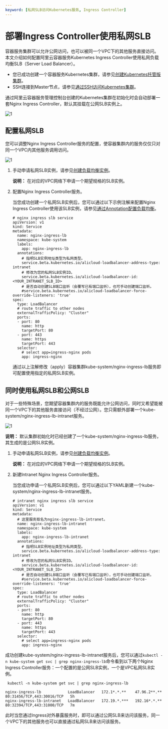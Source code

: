 ```yaml
---
keyword: [私网SLB访问Kubernetes服务, Ingress Controller]
---
```


# 部署Ingress Controller使用私网SLB

容器服务集群可以允许公网访问，也可以被同一个VPC下的其他服务直接访问。本文介绍如何配置阿里云容器服务Kubernetes Ingress Controller使用私网负载均衡SLB（Server Load Balancer）。

-   您已成功创建一个容器服务Kubernetes集群，请参见[创建Kubernetes托管版集群](/cn.zh-CN/Kubernetes集群用户指南/集群/创建集群/创建Kubernetes托管版集群.md)。
-   SSH连接到Master节点，请参见[通过SSH访问Kubernetes集群](/cn.zh-CN/Kubernetes集群用户指南/集群/连接集群/通过SSH访问Kubernetes集群.md)。

通过阿里云容器服务管理控制台创建的Kubernetes集群在初始化时会自动部署一套Nginx Ingress Controller，默认其挂载在公网SLB实例上。

![1](https://static-aliyun-doc.oss-accelerate.aliyuncs.com/assets/img/zh-CN/8063659951/p81310.png)

## 配置私网SLB

您可以调整Nginx Ingress Controller服务的配置，使容器集群内的服务仅仅只对同一个VPC内其他服务调用访问。

![1](https://static-aliyun-doc.oss-accelerate.aliyuncs.com/assets/img/zh-CN/8063659951/p81311.png)

1.  手动申请私网SLB实例，请参见[创建负载均衡实例](/cn.zh-CN/传统型负载均衡CLB/CLB用户指南/实例/创建负载均衡实例.md)。

    **说明：** 在对应的VPC网络下申请一个期望规格的SLB实例。

2.  配置Nginx Ingress Controller服务。

    当您成功创建一个私网SLB实例后，您可以通过以下示例注解来配置Nginx Ingress Controller使用该SLB实例，请参见[通过Annotation配置负载均衡](/cn.zh-CN/Kubernetes集群用户指南/网络/Service管理/通过Annotation配置负载均衡.md)。

    ```
    # nginx ingress slb service
    apiVersion: v1
    kind: Service
    metadata:
      name: nginx-ingress-lb
      namespace: kube-system
      labels:
        app: nginx-ingress-lb
      annotations:
        # 指明SLB实例地址类型为私网类型。
        service.beta.kubernetes.io/alicloud-loadbalancer-address-type: intranet
        # 修改为您的私网SLB实例ID。
        service.beta.kubernetes.io/alicloud-loadbalancer-id: <YOUR_INTRANET_SLB_ID>
        # 是否自动创建SLB端口监听（会覆写已有端口监听），也可手动创建端口监听。
        #service.beta.kubernetes.io/alicloud-loadbalancer-force-override-listeners: 'true'
    spec:
      type: LoadBalancer
      # route traffic to other nodes
      externalTrafficPolicy: "Cluster"
      ports:
      - port: 80
        name: http
        targetPort: 80
      - port: 443
        name: https
        targetPort: 443
      selector:
        # select app=ingress-nginx pods
        app: ingress-nginx
    ```

    通过以上注解修改（apply）容器集群kube-system/nginx-ingress-lb服务即可配置使用指定的私网SLB实例。


## 同时使用私网SLB和公网SLB

对于一些特殊场景，您期望容器集群内的服务既能允许公网访问，同时又希望能被同一个VPC下的其他服务直接访问（不经过公网）。您只需额外部署一个kube-system/nginx-ingress-lb-intranet服务。

![1](https://static-aliyun-doc.oss-accelerate.aliyuncs.com/assets/img/zh-CN/8063659951/p81334.png)

**说明：** 默认集群初始化时已经创建了一个kube-system/nginx-ingress-lb服务，其生成的是公网SLB实例。

1.  手动申请私网SLB实例，请参见[创建负载均衡实例](/cn.zh-CN/传统型负载均衡CLB/CLB用户指南/实例/创建负载均衡实例.md)。

    **说明：** 在对应的VPC网络下申请一个期望规格的SLB实例。

2.  新建Intranet Nginx Ingress Controller服务。

    当您成功申请一个私网SLB实例后，您可以通过以下YAML新建一个kube-system/nginx-ingress-lb-intranet服务。

    ```
    # intranet nginx ingress slb service
    apiVersion: v1
    kind: Service
    metadata:
      # 这里服务取名为nginx-ingress-lb-intranet。
      name: nginx-ingress-lb-intranet
      namespace: kube-system
      labels:
        app: nginx-ingress-lb-intranet
      annotations:
        # 指明SLB实例地址类型为私网类型。
        service.beta.kubernetes.io/alicloud-loadbalancer-address-type: intranet
        # 修改为您的私网SLB实例ID。
        service.beta.kubernetes.io/alicloud-loadbalancer-id: <YOUR_INTRANET_SLB_ID>
        # 是否自动创建SLB端口监听（会覆写已有端口监听），也可手动创建端口监听。
        #service.beta.kubernetes.io/alicloud-loadbalancer-force-override-listeners: 'true'
    spec:
      type: LoadBalancer
      # route traffic to other nodes
      externalTrafficPolicy: "Cluster"
      ports:
      - port: 80
        name: http
        targetPort: 80
      - port: 443
        name: https
        targetPort: 443
      selector:
        # select app=ingress-nginx pods
        app: ingress-nginx
    ```


成功创建kube-system/nginx-ingress-lb-intranet服务后，您可以通过`kubectl -n kube-system get svc | grep nginx-ingress-lb`命令看到以下两个Nginx Ingress Controller服务：一个配置的是公网SLB实例，一个是VPC私网SLB实例。

```
 kubectl -n kube-system get svc | grep nginx-ingress-lb
```

```
nginx-ingress-lb            LoadBalancer   172.1*.*.**    47.96.2**.**   80:31456/TCP,443:30016/TCP   5h
nginx-ingress-lb-intranet   LoadBalancer   172.19.*.***   192.16*.*.**   80:32394/TCP,443:31000/TCP   7m
```

此时当您通过Ingress对外暴露服务时，即可以通过公网SLB来访问该服务，同一个VPC下的其他服务也可以直接通过私网SLB来访问该服务。

